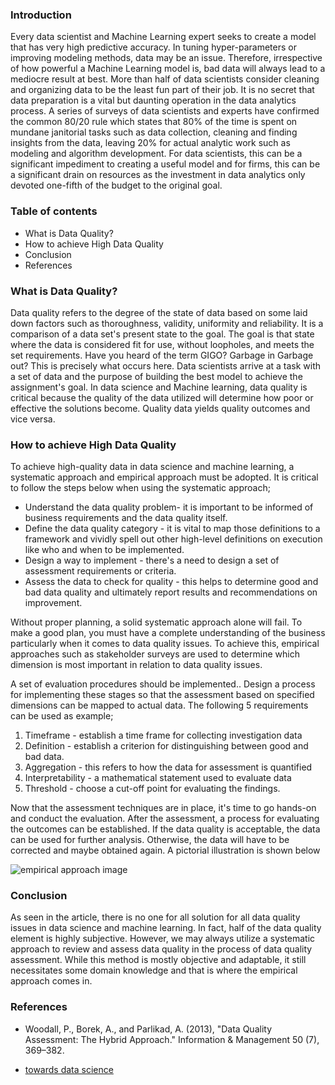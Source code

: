 ### Introduction
Every data scientist and Machine Learning expert seeks to create a model that has very high predictive accuracy. In tuning hyper-parameters or improving modeling methods, data may be an issue. Therefore, irrespective of how powerful a Machine Learning model is, bad data will always lead to a mediocre result at best. More than half of data scientists consider cleaning and organizing data to be the least fun part of their job. It is no secret that data preparation is a vital but daunting operation in the data analytics process. A series of surveys of data scientists and experts have confirmed the common 80/20 rule which states that 80% of the time is spent on mundane janitorial tasks such as data collection, cleaning and finding insights from the data, leaving 20% for actual analytic work such as modeling and algorithm development. For data scientists, this can be a significant impediment to creating a useful model and for firms, this can be a significant drain on resources as the investment in data analytics only devoted one-fifth of the budget to the original goal.

### Table of contents
- What is Data Quality?
- How to achieve High Data Quality
- Conclusion
- References

### What is Data Quality? 

Data quality refers to the degree of the state of data based on some laid down factors such as thoroughness, validity, uniformity and reliability. It is a comparison of a data set's present state to the goal. The goal is that state where the data is considered fit for use, without loopholes, and meets the set requirements.
Have you heard of the term GIGO? Garbage in Garbage out? This is precisely what occurs here. Data scientists arrive at a task with a set of data and the purpose of building the best model to achieve the assignment's goal.
In data science and Machine learning, data quality is critical because the quality of the data utilized will determine how poor or effective the solutions become. Quality data yields quality outcomes and vice versa.
 
### How to achieve High Data Quality
To achieve high-quality data in data science and machine learning, a systematic approach and empirical approach must be adopted.
It is critical to follow the steps below when using the systematic approach;
- Understand the data quality problem- it is important to be informed of business requirements and the data quality itself.
 - Define the data quality category - it is vital to map those definitions to a framework and vividly spell out other high-level definitions on execution like who and when to be implemented.
 - Design a way to implement - there's a need to design a set of assessment requirements or criteria.
 - Assess the data to check for quality - this helps to determine good and bad data quality and ultimately report results and recommendations on improvement.
 
Without proper planning, a solid systematic approach alone will fail. To make a good plan, you must have a complete understanding of the business particularly when it comes to data quality issues. To achieve this, empirical approaches such as stakeholder surveys are used to determine which dimension is most important in relation to data quality issues.
 
A set of evaluation procedures should be implemented.. Design a process for implementing these stages so that the assessment based on specified dimensions can be mapped to actual data. The following 5 requirements can be used as example;
 
1. Timeframe - establish a time frame for collecting investigation data
2. Definition - establish a criterion for distinguishing between good and bad data.
3. Aggregation - this refers to how the data for assessment is quantified
4. Interpretability - a mathematical statement used to evaluate data
5. Threshold - choose a cut-off point for evaluating the findings.

Now that the assessment techniques are in place, it's time to go hands-on and conduct the evaluation. After the assessment, a process for evaluating the outcomes can be established. If the data quality is acceptable, the data can be used for further analysis. Otherwise, the data will have to be corrected and maybe obtained again. A pictorial illustration is shown below

 ![empirical approach image](/engineering-education/enhancing-data-quality-in-data-science-and-machine-learning.png)
 
### Conclusion
As seen in the article, there is no one for all solution for all data quality issues in data science and machine learning. In fact, half of the data quality element is highly subjective. However, we may always utilize a systematic approach to review and assess data quality in the process of data quality assessment. While this method is mostly objective and adaptable, it still necessitates some domain knowledge and that is where the empirical approach comes in.

### References
- Woodall, P., Borek, A., and Parlikad, A. (2013), "Data Quality Assessment: The Hybrid Approach." Information & Management 50 (7), 369–382.

- [towards data science](http://towardsdatascience.com/how-to-improve-data-preparation-for-machine-learning)

